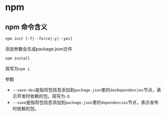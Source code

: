 # npm

## npm 命令含义

```bash
npm init [-f|--force|-y|--yes]
```

添加参数会生成package.json文件

```bash
npm install
```

简写为`npm i`

参数
+ `--save-dev`是指将包信息添加到`package.json`里的`devDependencies`节点，表示开发时依赖的包。简写为`-D`
+ `--save`是指将包信息添加到`package.json`里的`dependencies`节点，表示发布时依赖的包。

